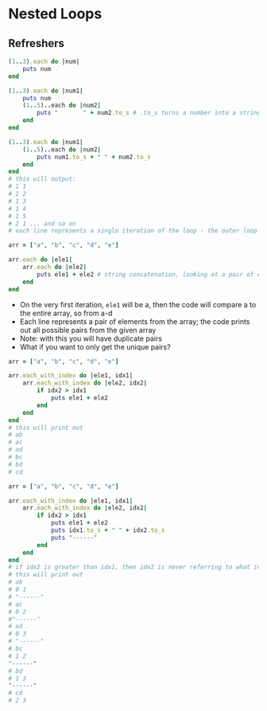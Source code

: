 # Nested Loops

## Refreshers

```ruby
(1..3).each do |num|
	puts num
end
```

```ruby
(1..3).each do |num1|
	puts num
	(1..5)..each do |num2|
		puts "       " + num2.to_s # .to_s turns a number into a string; need to use this since you can't add a string to a number in Ruby
	end
end
```

```ruby
(1..3).each do |num1|
	(1..5)..each do |num2|
		puts num1.to_s + " " + num2.to_s 
	end
end
# this will output:
# 1 1
# 1 2 
# 1 3 
# 1 4 
# 1 5 
# 2 1 ... and so on
# each line represents a single iteration of the loop - the outer loop is iterating 3 times, but the inner loop is iterating 5 times, so we have a total of 15 iterations
```

```ruby
arr = ["a", "b", "c", "d", "e"]

arr.each do |ele1|
	arr.each do |ele2|
		puts ele1 + ele2 # string concatenation, looking at a pair of elements
	end
end
```

* On the very first iteration, `ele1` will be a, then the code will compare a to the entire array, so from a-d
* Each line represents a pair of elements from the array; the code prints out all possible pairs from the given array
* Note: with this you will have duplicate pairs
* What if you want to only get the unique pairs?

```ruby
arr = ["a", "b", "c", "d", "e"]

arr.each_with_index do |ele1, idx1|
	arr.each_with_index do |ele2, idx2|
		if idx2 > idx1
			puts ele1 + ele2
		end
	end
end
# this will print out
# ab
# ac
# ad
# bc
# bd
# cd
```

```ruby
arr = ["a", "b", "c", "d", "e"]

arr.each_with_index do |ele1, idx1|
	arr.each_with_index do |ele2, idx2|
		if idx2 > idx1
			puts ele1 + ele2
			puts idx1.to_s + " " + idx2.to_s
			puts "------"
		end
	end
end
# if idx2 is greater than idx1, then idx2 is never referring to what idx1 referred to previously
# this will print out
# ab
# 0 1
# "------"
# ac
# 0 2
#"------"
# ad
# 0 3
# "------"
# bc
# 1 2 
"------"
# bd
# 1 3 
"------"
# cd
# 2 3
```